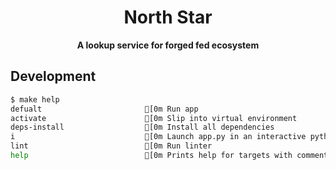 <div align="center">
  <h1>North Star </h1> 
  <b>A lookup service for forged fed ecosystem</b>
</div>


## Development

```bash
$ make help
defualt                       [0m Run app
activate                      [0m Slip into virtual environment
deps-install                  [0m Install all dependencies
i                             [0m Launch app.py in an interactive python shell
lint                          [0m Run linter
help                          [0m Prints help for targets with comments
```
